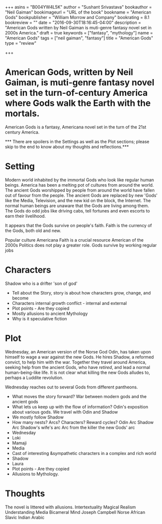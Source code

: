 +++
asins = "B004YW4L5K"
author = "Sushant Srivastava"
bookauthor = "Neil Gaiman"
bookimageurl = "URL of the book"
bookname = "American Gods"
bookpublisher = "William Morrow and Company"
bookrating = 8.1
bookreview = ""
date = "2016-09-30T18:16:45-04:00"
description = "American Gods written by Neil Gaiman is muti-genre fantasy novel set in 2000s America."
draft = true
keywords = ["fantasy", "mythology"]
name = "American Gods"
tags = ["neil gaiman", "fantasy"]
title = "American Gods"
type = "review"

+++

American Gods, written by Neil Gaiman, is muti-genre fantasy novel set in the turn-of-century America where
Gods walk the Earth with the mortals.
=======
 American Gods is a fantasy, Americana novel set in the turn of the 21st century America.

*** There are spoilers in the Settings as well as the Plot sections; please skip to the end to know about my thoughts and reflections.***

 Setting
=====================
Modern world inhabited by the immortal Gods who look like regular human beings.
America has been a melting pot of cultures from around the world. The ancient Gods
worshipped by people from around the world have fallen out of favour from the
people. The ancient Gods are replaced by new 'Gods' like the Media, Television, and
the new kid on the block, the Internet. The normal human beings are unaware that
the Gods are living among them. The Gods do odd jobs like driving cabs, tell fortunes
and even escorts to earn their livelihood.


It appears that the Gods survive on people's faith. Faith is the currency of the
Gods, both old and new.

Popular culture
Americana
Faith is a crucial resource
American of the 2000s
Politics does not play a greater role.
Gods survive by working regular jobs

Characters
===========
Shadow who is a drifter 'son of god'
* Tell about the Story, story is about how characters grow, change, and become
* Characters internal growth conflict - internal and external
* Plot points - Are they copied
* Mostly allusions to ancient Mythology
* Why is it speculative fiction

Plot
====
Wednesday, an American version of the Norse God Odin, has taken upon himself to wage a war against the new Gods. He hires Shadow, a reformed convict, to help him with the war. Together they travel around America, seeking help from the ancient Gods, who have *retired*, and lead a normal human-being-like life. It is not clear what killing the new Gods alludes to, perhaps a Luddite revolution.

Wednesday reaches out to several Gods from different pantheons.

* What moves the story forward?
War between modern gods and the ancient gods
* What lets us keep up with the flow of information?
Odin's exposition about various gods. We travel with Odin and Shadow
* We mostly follow Shadow
* How many nests? Arcs? Characters? Reward cycles?
Odin Arc
Shadow Arc
Shadow's wife's arc
Arc from the killer
the new Gods' arc
* Wednesday
* Loki
* Mamaji
* Media
* Cast of interesting &sympathetic characters in a complex and rich world
* Shadow
* Laura
* Plot points - Are they copied
* Allusions to Mythology.

Thoughts
========
The novel is littered with allusions.
Intertextuality
Magical Realism
Understanding Media
Bicameral Mind
Joseph Campbell
Norse
African
Slavic
Indian
Arabic
